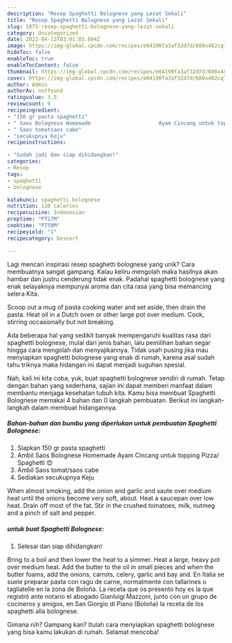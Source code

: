 ```yaml
---
description: "Resep Spaghetti Bolognese yang Lezat Sekali"
title: "Resep Spaghetti Bolognese yang Lezat Sekali"
slug: 1871-resep-spaghetti-bolognese-yang-lezat-sekali
category: Uncategorized
date: 2022-04-13T03:01:03.604Z
image: https://img-global.cpcdn.com/recipes/e04190fa3af32d7d/680x482cq70/spaghetti-bolognese-foto-resep-utama.jpg
hideToc: false
enableToc: true
enableTocContent: false
thumbnail: https://img-global.cpcdn.com/recipes/e04190fa3af32d7d/680x482cq70/spaghetti-bolognese-foto-resep-utama.jpg
cover: https://img-global.cpcdn.com/recipes/e04190fa3af32d7d/680x482cq70/spaghetti-bolognese-foto-resep-utama.jpg
author: Admin
authorAv: notfound
ratingvalue: 3.5
reviewcount: 9
recipeingredient:
- "150 gr pasta spaghetti"
- " Saos Bolognese Homemade                      Ayam Cincang untuk topping Pizza Spaghetti "
- " Saos tomatsaos cabe"
- "secukupnya Keju"
recipeinstructions:

- "Sudah jadi dan siap dihidangkan!"
categories:
- Resep
tags:
- spaghetti
- bolognese

katakunci: spaghetti bolognese 
nutrition: 138 calories
recipecuisine: Indonesian
preptime: "PT17M"
cooktime: "PT50M"
recipeyield: "1"
recipecategory: Dessert

---
```





Lagi mencari inspirasi resep spaghetti bolognese yang unik? Cara membuatnya sangat gampang. Kalau keliru mengolah maka hasilnya akan hambar dan justru cenderung tidak enak. Padahal spaghetti bolognese yang enak selayaknya mempunyai aroma dan cita rasa yang bisa memancing selera Kita.





Scoop out a mug of pasta cooking water and set aside, then drain the pasta. Heat oil in a Dutch oven or other large pot over medium. Cook, stirring occasionally but not breaking.

Ada beberapa hal yang sedikit banyak mempengaruhi kualitas rasa dari spaghetti bolognese, mulai dari jenis bahan, lalu pemilihan bahan segar hingga cara mengolah dan menyajikannya. Tidak usah pusing jika mau menyiapkan spaghetti bolognese yang enak di rumah, karena asal sudah tahu triknya maka hidangan ini dapat menjadi suguhan spesial.






Nah, kali ini kita coba, yuk, buat spaghetti bolognese sendiri di rumah. Tetap dengan bahan yang sederhana, sajian ini dapat memberi manfaat dalam membantu menjaga kesehatan tubuh kita. Kamu bisa membuat Spaghetti Bolognese memakai 4 bahan dan 0 langkah pembuatan. Berikut ini langkah-langkah dalam membuat hidangannya.

<!--inarticleads1-->

##### Bahan-bahan dan bumbu yang diperlukan untuk pembuatan Spaghetti Bolognese:

1. Siapkan 150 gr pasta spaghetti
1. Ambil  Saos Bolognese Homemade                      Ayam Cincang untuk topping Pizza/ Spaghetti 😍
1. Ambil  Saos tomat/saos cabe
1. Sediakan secukupnya Keju


When almost smoking, add the onion and garlic and saute over medium heat until the onions become very soft, about. Heat a saucepan over low heat. Drain off most of the fat. Stir in the crushed tomatoes, milk, nutmeg and a pinch of salt and pepper. 

<!--inarticleads2-->

#####  untuk buat Spaghetti Bolognese:


1. Selesai dan siap dihidangkan!

Bring to a boil and then lower the heat to a simmer. Heat a large, heavy pot over medium heat. Add the butter to the oil in small pieces and when the butter foams, add the onions, carrots, celery, garlic and bay and. En Italia se suele preparar pasta con ragú de carne, normalmente con tallarines o tagliatelle en la zona de Boloña. La receta que os presento hoy es la que registró ante notario el abogado Gianluigi Mazzoni, junto con un grupo de cocineros y amigos, en San Giorgio di Piano (Boloña) la receta de los spaghetti alla bolognese. 

Gimana nih? Gampang kan? Itulah cara menyiapkan spaghetti bolognese yang bisa kamu lakukan di rumah. Selamat mencoba!
